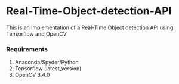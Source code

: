 # Real-Time-Object-detection-API
This is an implementation of a Real-Time Object detection API using Tensorflow and OpenCV

### Requirements
1. Anaconda/Spyder/Python 
2. Tensorflow (latest_version)
3. OpenCV 3.4.0
